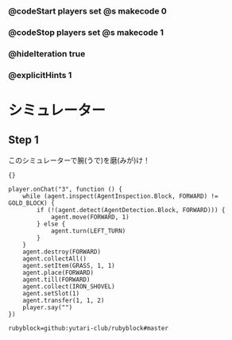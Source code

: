### @codeStart players set @s makecode 0
### @codeStop players set @s makecode 1

### @hideIteration true 
### @explicitHints 1


# シミュレーター
<!-- # Holodeck  -->

## Step 1

このシミュレーターで腕(うで)を磨(みが)け！
<!-- Use this holodeck to sharpen your skills!  -->

```template
{}
```

```ghost
player.onChat("3", function () {
    while (agent.inspect(AgentInspection.Block, FORWARD) != GOLD_BLOCK) {
        if (!(agent.detect(AgentDetection.Block, FORWARD))) {
            agent.move(FORWARD, 1)
        } else {
            agent.turn(LEFT_TURN)
        }
    }
    agent.destroy(FORWARD)
    agent.collectAll()
    agent.setItem(GRASS, 1, 1)
    agent.place(FORWARD)
    agent.till(FORWARD)
    agent.collect(IRON_SHOVEL)
    agent.setSlot(1)
    agent.transfer(1, 1, 2)
    player.say("")
})
```
```package
rubyblock=github:yutari-club/rubyblock#master
```
